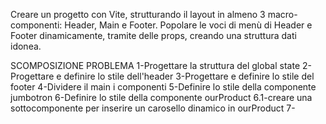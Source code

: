Creare un progetto con Vite, strutturando il layout in almeno 3 macro-componenti:
Header, Main e Footer.
Popolare le voci di menù di Header e Footer dinamicamente, tramite delle props, creando
una struttura dati idonea.

SCOMPOSIZIONE PROBLEMA
1-Progettare la struttura del global state
2-Progettare e definire lo stile dell'header
3-Progettare e definire lo stile del footer
4-Dividere il main i componenti
5-Definire lo stile della componente jumbotron
6-Definire lo stile della componente ourProduct
6.1-creare una sottocomponente per inserire un carosello dinamico in ourProduct
7-
